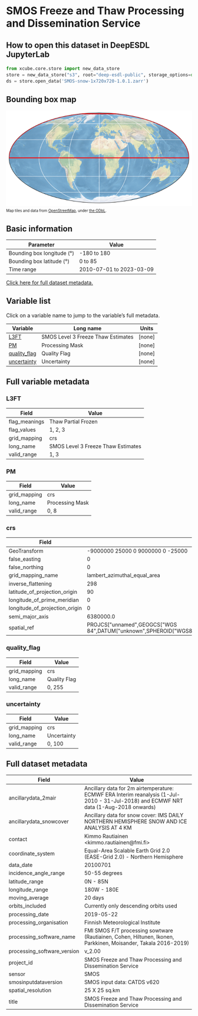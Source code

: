 # SMOS Freeze and Thaw Processing and Dissemination Service

## How to open this dataset in DeepESDL JupyterLab
```python
from xcube.core.store import new_data_store
store = new_data_store("s3", root="deep-esdl-public", storage_options=dict(anon=True))
ds = store.open_data('SMOS-snow-1x720x720-1.0.1.zarr')
```

## Bounding box map

![Bounding box map](../img/SMOS-snow-1x720x720-1-0-1-zarr.png)<br>
<span style="font-size: x-small">Map tiles and data from <a href="http://openstreetmap.org">OpenStreetMap</a>, under <a href="http://www.openstreetmap.org/copyright">the ODbL</a>.</span>

## Basic information

| Parameter | Value |
| ---- | ---- |
| Bounding box longitude (°) | -180 to 180 |
| Bounding box latitude (°) | 0 to 85 |
| Time range | 2010-07-01 to 2023-03-09 |

[Click here for full dataset metadata.](#full-metadata)

## Variable list

Click on a variable name to jump to the variable’s full metadata.

| Variable | Long name | Units |
| ---- | ---- | ---- |
| [L3FT](#L3FT) | SMOS Level 3 Freeze Thaw Estimates | \[none\] |
| [PM](#PM) | Processing Mask | \[none\] |
| [quality\_flag](#quality\_flag) | Quality Flag | \[none\] |
| [uncertainty](#uncertainty) | Uncertainty | \[none\] |

## Full variable metadata

### <a name="L3FT"></a>L3FT

| Field | Value |
| ---- | ---- |
| flag\_meanings | Thaw Partial Frozen |
| flag\_values | 1, 2, 3 |
| grid\_mapping | crs |
| long\_name | SMOS Level 3 Freeze Thaw Estimates |
| valid\_range | 1, 3 |

### <a name="PM"></a>PM

| Field | Value |
| ---- | ---- |
| grid\_mapping | crs |
| long\_name | Processing Mask |
| valid\_range | 0, 8 |

### <a name="crs"></a>crs

| Field | Value |
| ---- | ---- |
| GeoTransform | \-9000000 25000 0 9000000 0 \-25000  |
| false\_easting | 0 |
| false\_northing | 0 |
| grid\_mapping\_name | lambert\_azimuthal\_equal\_area |
| inverse\_flattening | 298 |
| latitude\_of\_projection\_origin | 90 |
| longitude\_of\_prime\_meridian | 0 |
| longitude\_of\_projection\_origin | 0 |
| semi\_major\_axis | 6380000\.0 |
| spatial\_ref | PROJCS\["unnamed",GEOGCS\["WGS 84",DATUM\["unknown",SPHEROID\["WGS84",6378137,298\.257223563\]\],PRIMEM\["Greenwich",0\],UNIT\["degree",0\.0174532925199433\]\],PROJECTION\["Lambert\_Azimuthal\_Equal\_Area"\],PARAMETER\["latitude\_of\_center",90\],PARAMETER\["longitude\_of\_center",0\],PARAMETER\["false\_easting",0\],PARAMETER\["false\_northing",0\],UNIT\["metre",1,AUTHORITY\["EPSG","9001"\]\]\] |

### <a name="quality_flag"></a>quality_flag

| Field | Value |
| ---- | ---- |
| grid\_mapping | crs |
| long\_name | Quality Flag |
| valid\_range | 0, 255 |

### <a name="uncertainty"></a>uncertainty

| Field | Value |
| ---- | ---- |
| grid\_mapping | crs |
| long\_name | Uncertainty |
| valid\_range | 0, 100 |

## <a name="full-metadata"></a>Full dataset metadata

| Field | Value |
| ---- | ---- |
| ancillarydata\_2mair | Ancillary data for 2m airtemperature: ECMWF ERA Interim reanalysis \(1\-Jul\-2010 \- 31\-Jul\-2018\) and ECMWF NRT data \(1\-Aug\-2018 onwards\) |
| ancillarydata\_snowcover | Ancillary data for snow cover: IMS DAILY NORTHERN HEMISPHERE SNOW AND ICE ANALYSIS AT 4 KM |
| contact | Kimmo Rautiainen &lt;kimmo\.rautiainen@fmi\.fi&gt; |
| coordinate\_system | Equal\-Area Scalable Earth Grid 2\.0 \(EASE\-Grid 2\.0\) \- Northern Hemisphere |
| data\_date | 20100701 |
| incidence\_angle\_range | 50\-55 degrees |
| latitude\_range | 0N \- 85N |
| longitude\_range | 180W \- 180E |
| moving\_average | 20 days |
| orbits\_included | Currently only descending orbits used |
| processing\_date | 2019\-05\-22 |
| processing\_organisation | Finnish Meteorological Institute |
| processing\_software\_name | FMI SMOS F/T processing sowtware \(Rautiainen, Cohen, Hiltunen, Ikonen, Parkkinen, Moisander, Takala 2016\-2019\) |
| processing\_software\_version | v\_2\.00 |
| project\_id | SMOS Freeze and Thaw Processing and Dissemination Service |
| sensor | SMOS |
| smosinputdataversion | SMOS input data: CATDS v620 |
| spatial\_resolution | 25 X 25 sq\.km |
| title | SMOS Freeze and Thaw Processing and Dissemination Service |

